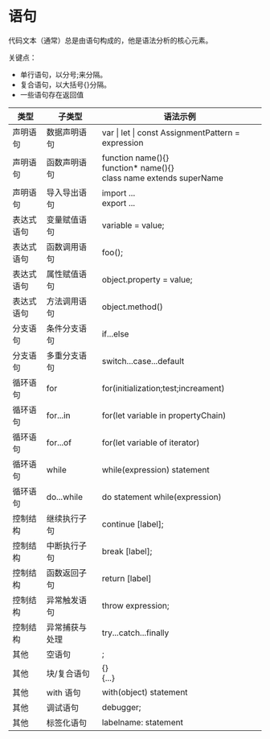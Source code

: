 # 语句

代码文本（通常）总是由语句构成的，他是语法分析的核心元素。

关键点：

- 单行语句，以分号;来分隔。
- 复合语句，以大括号{}分隔。
- 一些语句存在返回值

| 类型       | 子类型         | 语法示例                                                                 |
| ---------- | -------------- | ------------------------------------------------------------------------ |
| 声明语句   | 数据声明语句   | var \| let \| const AssignmentPattern = expression                       |
| 声明语句   | 函数声明语句   | function name(){}<br>function\* name(){}<br>class name extends superName |
| 声明语句   | 导入导出语句   | import ... <br> export ...                                               |
| 表达式语句 | 变量赋值语句   | variable = value;                                                        |
| 表达式语句 | 函数调用语句   | foo();                                                                   |
| 表达式语句 | 属性赋值语句   | object.property = value;                                                 |
| 表达式语句 | 方法调用语句   | object.method()                                                          |
| 分支语句   | 条件分支语句   | if...else                                                                |
| 分支语句   | 多重分支语句   | switch...case...default                                                  |
| 循环语句   | for            | for(initialization;test;increament)                                      |
| 循环语句   | for...in       | for(let variable in propertyChain)                                       |
| 循环语句   | for...of       | for(let variable of iterator)                                            |
| 循环语句   | while          | while(expression) statement                                              |
| 循环语句   | do...while     | do statement while(expression)                                           |
| 控制结构   | 继续执行子句   | continue [label];                                                        |
| 控制结构   | 中断执行子句   | break [label];                                                           |
| 控制结构   | 函数返回子句   | return [label]                                                           |
| 控制结构   | 异常触发语句   | throw expression;                                                        |
| 控制结构   | 异常捕获与处理 | try...catch...finally                                                    |
| 其他       | 空语句         | ;                                                                        |
| 其他       | 块/复合语句    | {} <br> {...}                                                            |
| 其他       | with 语句      | with(object) statement                                                   |
| 其他       | 调试语句       | debugger;                                                                |
| 其他       | 标签化语句     | labelname: statement                                                     |
